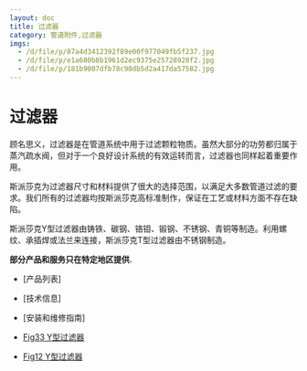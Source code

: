 ```yaml
---
layout: doc
title: 过滤器
category: 管道附件,过滤器
imgs:
  - /d/file/p/87a4d3412392f89e00f977049fb5f237.jpg
  - /d/file/p/e1a680b8b1961d2ec9375e25728928f2.jpg
  - /d/file/p/181b9007dfb78c90db5d2a417da57582.jpg
---
```


# 过滤器

顾名思义，过滤器是在管道系统中用于过滤颗粒物质。虽然大部分的功劳都归属于蒸汽疏水阀，但对于一个良好设计系统的有效运转而言，过滤器也同样起着重要作用。

斯派莎克为过滤器尺寸和材料提供了很大的选择范围，以满足大多数管道过滤的要求。我们所有的过滤器均按斯派莎克高标准制作，保证在工艺或材料方面不存在缺陷。

斯派莎克Y型过滤器由铸铁、碳钢、铬钼、锻钢、不锈钢、青铜等制造。利用螺纹、承插焊或法兰来连接，斯派莎克T型过滤器由不锈钢制造。

**部分产品和服务只在特定地区提供.**

- [产品列表]
- [技术信息]
- [安装和维修指南]

- [Fig33 Y型过滤器](/strainers/FIG33.html 'Fig33 Y型过滤器')
- [Fig12 Y型过滤器](/strainers/FIG12.html 'Fig12 Y型过滤器')
